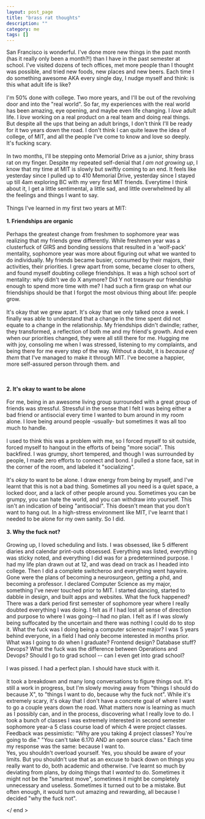 ```yaml
---
layout: post_page
title: "brass rat thoughts"
description: ""
category: me
tags: []
---
```


San Francisco is wonderful. I've done more new things in the past month (has it really only been a month?!) than I have in the past semester at school. I've visited dozens of tech offices, met more people than I thought was possible, and tried new foods, new places and new beers. Each time I do something awesome AKA every single day, I nudge myself and think: is this what adult life is like?
<br /><br />
I'm 50% done with college. Two more years, and I'll be out of the revolving door and into the "real world". So far, my experiences with the real world has been amazing, eye opening, and maybe even life changing. I <em>love</em> adult life. I <em>love</em> working on a real product on a real team and doing real things. But despite all the ups that being an adult brings, I don't think I'll be ready for it two years down the road. I don't think I can quite leave the idea of college, of MIT, and all the people I've come to know and love so deeply. It's fucking scary.
<br /><br />
In two months, I'll be stepping onto Memorial Drive as a junior, shiny brass rat on my finger. Despite my repeated self-denial that <em>I am not growing up</em>, I know that my time at MIT is slowly but swiftly coming to an end. It feels like yesterday since I pulled up to 410 Memorial Drive, yesterday since I stayed up till 4am exploring BC with my very first MIT friends. Everytime I think about it, I get a little sentimental, a little sad, and little overwhelmed by all the feelings and things I want to say. 
<br /><br />
Things I've learned in my first two years at MIT:
<br />
<br />
<strong>1. Friendships are organic</strong><br /><br />
Perhaps the greatest change from freshmen to sophomore year was realizing that my friends grew differently. While freshmen year was a clusterfuck of GIRS and bonding sessions that resulted in a 'wolf-pack' mentality, sophomore year was more about figuring out what we wanted to do individually. My friends became busier, consumed by their majors, their activities, their priorities. I grew apart from some, became closer to others, and found myself doubting college friendships. It was a high school sort of mentality: why didn't we do X anymore? Did Y not treasure our friendship enough to spend more time with me? I had such a firm grasp on what our friendships should be that I forgot the most obvious thing about life: people grow. <br /><br />
It's okay that we grew apart. It's okay that we only talked once a week. I finally was able to understand that a change in the time spent did not equate to a change in the relationship. My friendships didn't dwindle; rather, they transformed, a reflection of both me and my friend's growth. And even when our priorities changed, they were all still there for me. Hugging me with joy, consoling me when I was stressed, listening to my complaints, and being there for me every step of the way. Without a doubt, it is <em>because of them</em> that I've managed to make it through MIT. I've become a happier, more self-assured person through them. and

<br />
<br />
<strong>2. It's okay to want to be alone</strong><br /><br />
For me, being in an awesome living group surrounded with a great group of friends was stressful. Stressful in the sense that I felt I was being either a bad friend or antisocial every time I wanted to bum around in my room alone. I love being around people -usually- but sometimes it was all too much to handle. <br /><br />
I used to think this was a problem with me, so I forced myself to sit outside, forced myself to hangout in the efforts of being "more social". This backfired. I was grumpy, short tempered, and though I was surrounded by people, I made zero efforts to connect and bond. I pulled a stone face, sat in the corner of the room, and labeled it "socializing". <br /><br />
It's <em>okay</em> to want to be alone. I draw energy from being by myself, and I've learnt that this is not a bad thing. Sometimes all you need is a quiet space, a locked door, and a lack of other people around you. Sometimes you can be grumpy, you can hate the world, and you can withdraw into yourself. This isn't an indication of being "antisocial". This doesn't mean that you don't want to hang out. In a high-stress environment like MIT, I've learnt that I needed to be alone for my own sanity. So I did. 
<br />
<br />
<strong>3. Why the fuck not?</strong><br /><br />
Growing up, I loved scheduling and lists. I was obsessed, like 5 different diaries and calendar print-outs obsessed. Everything was listed, everything was sticky noted, and everything I did was for a predetermined purpose. I had my life plan drawn out at 12, and was dead on track as I headed into college.
Then I did a complete switcheroo and everything went haywire. Gone were the plans of becoming a neurosurgeon, getting a phd, and becoming a professor. I declared Computer Science as my major, something I've never touched prior to MIT. I started dancing, started to dabble in design, and built apps and websites. What the fuck happened?<br />
There was a dark period first semester of sophomore year where I really doubted everything I was doing. I felt as if I had lost all sense of direction and purpose to where I was going--I had no plan. I felt as if I was slowly being suffocated by the uncertain and there was nothing I could do to stop it. What the fuck was I doing being a computer science major? I was 5 years behind everyone, in a field I had only become interested in months prior. What was I going to do when I graduate? Frontend design? Database stuff? Devops? What the fuck was the difference between Operations and Devops? Should I go to grad school -- can I even get into grad school? <br /><br />
I was pissed. I had a perfect plan. I should have stuck with it. <br /><br />
It took a breakdown and many long conversations to figure things out. It's still a work in progress, but I'm slowly moving away from "things I should do because X", to "things I want to do, because why the fuck not". While it's extremely scary, it's okay that I don't have a concrete goal of where I want to go a couple years down the road. What matters now is learning as much as I possibly can, and in the process, discovering what I really love to do. I took a bunch of classes I was extremely interested in second semester sophomore year-a 5 class course load of which 4 were project classes. Feedback was pessimistic: "Why are you taking 4 project classes? You're going to die." "You can't take 6.170 AND an open source class." Each time my response was the same: because I want to. <br />
Yes, you shouldn't overload yourself. Yes, you should be aware of your limits. But you shouldn't use that as an excuse to back down on things you really want to do, both academic and otherwise. I've learnt so much by deviating from plans, by doing things that I <em>wanted</em> to do. Sometimes it might not be the "smartest move", sometimes it might be completely unnecessary and useless. Sometimes it turned out to be a mistake. But often enough, it would turn out amazing and rewarding, all because I decided "why the fuck not".


</ end >
